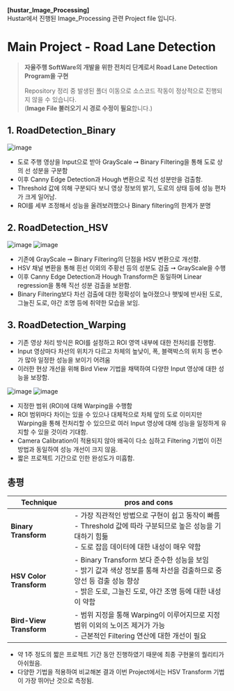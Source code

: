 **[hustar_Image_Processing]**  
Hustar에서 진행된 Image_Processing 관련 Project file 입니다.

# Main Project - Road Lane Detection
> **자율주행 SoftWare의 개발을 위한 전처리 단계로서 Road Lane Detection Program을 구현**
> 
> Repository 정리 중 발생된 폴더 이동으로 소스코드 작동이 정상적으로 진행되지 않을 수 있습니다.  
> (**Image File 불러오기 시 경로 수정이 필요**합니다.)  
  
  
## 1. RoadDetection_Binary
![image](https://user-images.githubusercontent.com/84756721/173279345-fcb3d62a-de14-48c7-8782-c00c076814f9.png)

- 도로 주행 영상을 Input으로 받아 GrayScale ➙ Binary Filtering을 통해 도로 상의 선 성분을 구분함
- 이후 Canny Edge Detection과 Hough 변환으로 직선 성분만을 검출함.
- Threshold 값에 의해 구분되다 보니 영상 정보의 밝기, 도로의 상태 등에 성능 편차가 크게 일어남.
- ROI를 세부 조정해서 성능을 올려보려했으나 Binary filtering의 한계가 분명

## 2. RoadDetection_HSV
![image](https://user-images.githubusercontent.com/84756721/173281064-5287dedc-5d9b-4db6-ac17-116dbe72abfa.png)
![image](https://user-images.githubusercontent.com/84756721/173281112-4aed7bf7-9f2d-4cf4-9b53-07e0dbedff59.png)
- 기존에 GrayScale ➙ Binary Filtering의 단점을 HSV 변환으로 개선함.
- HSV 채널 변환을 통해 흰선 이외의 주황선 등의 성분도 검출 ➙ GrayScale을 수행
- 이후 Canny Edge Detection과 Hough Transform은 동일하며 Linear regression을 통해 직선 성분 검출을 보완함.
- Binary Filtering보다 차선 검출에 대한 정확성이 높아졌으나 햇빛에 반사된 도로, 그늘진 도로, 야간 조명 등에 취약한 모습을 보임.  

## 3. RoadDetection_Warping
- 기존 영상 처리 방식은 ROI를 설정하고 ROI 영역 내부에 대한 전처리를 진행함.
- Input 영상마다 차선의 위치가 다르고 차체의 높낮이, 폭, 블랙박스의 위치 등 변수가 많아 일정한 성능을 보이기 어려움
- 이러한 현상 개선을 위해 Bird View 기법을 채택하여 다양한 Input 영상에 대한 성능을 보장함.
  
![image](https://user-images.githubusercontent.com/84756721/173284509-467099bd-ab9e-4f3e-a8b6-5d809630e6d4.png)
![image](https://user-images.githubusercontent.com/84756721/173284572-b4d0fdfd-a5b5-49fe-8f48-042727014049.png)
- 지정한 범위 (ROI)에 대해 Warping을 수행함
- ROI 범위마다 차이는 있을 수 있으나 대체적으로 차체 앞의 도로 이미지만 Warping을 통해 전처리할 수 있으므로 여러 Input 영상에 대해 성능을 일정하게 유지할 수 있을 것이라 기대함.
- Camera Calibration이 적용되지 않아 왜곡이 다소 심하고 Filtering 기법이 이전 방법과 동일하여 성능 개선이 크지 않음.
- 짧은 프로젝트 기간으로 인한 완성도가 미흡함.

## 총평
|Technique|pros and cons|
|---|---|
|**Binary Transform**|- 가장 직관적인 방법으로 구현이 쉽고 동작이 빠름</br>- Threshold 값에 따라 구분되므로 높은 성능을 기대하기 힘듦</br>- 도로 잡음 데이터에 대한 내성이 매우 약함|
|**HSV Color Transform**|- Binary Transform 보다 준수한 성능을 보임</br>- 밝기 값과 색상 정보를 통해 차선을 검출하므로 중앙선 등 검출 성능 향상</br>- 밝은 도로, 그늘진 도로, 야간 조명 등에 대한 내성이 약함|
|**Bird-View Transform**|- 범위 지정을 통해 Warping이 이루어지므로 지정 범위 이외의 노이즈 제거가 가능</br>- 근본적인 Filtering 연산에 대한 개선이 필요|
  
- 약 1주 정도의 짧은 프로젝트 기간 동안 진행하였기 때문에 최종 구현물의 퀄리티가 아쉬웠음.
- 다양한 기법을 적용하여 비교해본 결과 이번 Project에서는 HSV Transform 기법이 가장 뛰어난 것으로 측정됨.
